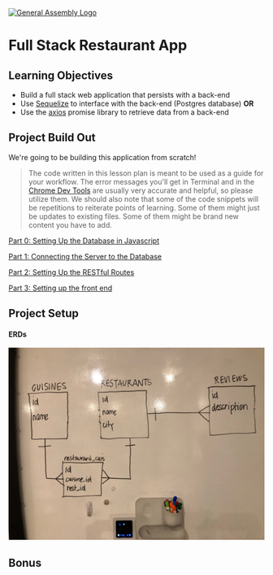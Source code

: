 [![General Assembly Logo](https://camo.githubusercontent.com/1a91b05b8f4d44b5bbfb83abac2b0996d8e26c92/687474703a2f2f692e696d6775722e636f6d2f6b6538555354712e706e67)](https://generalassemb.ly)

# Full Stack Restaurant App

## Learning Objectives

- Build a full stack web application that persists with a back-end
- Use [Sequelize](https://github.com/sequelize/sequelize) to interface with the back-end (Postgres database) **OR**
- Use the [axios](https://github.com/axios/axios) promise library to retrieve data from a back-end

## Project Build Out

We're going to be building this application from scratch!

> The code written in this lesson plan is meant to be used as a guide for your workflow. The error messages you'll get in Terminal and in the [Chrome Dev Tools]() are usually very accurate and helpful, so please utilize them. We should also note that some of the code snippets will be repetitions to reiterate points of learning. Some of them might just be updates to existing files. Some of them might be brand new content you have to add.

[Part 0: Setting Up the Database in Javascript](sprints/sprint0.md) 

[Part 1: Connecting the Server to the Database](sprints/sprint1.md)

[Part 2: Setting Up the RESTful Routes](sprints/sprint2.md)

[Part 3: Setting up the front end](sprints/sprint3.md)

## Project Setup

#### ERDs

![Restaurant App ERDs](images/restaurants_app_erd.JPG)

## Bonus
